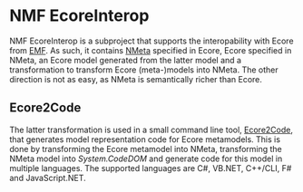 # NMF EcoreInterop
NMF EcoreInterop is a subproject that supports the interopability with Ecore from [EMF](http://www.eclipse.org/modeling/emf/). As such, it contains [NMeta](../models/NMeta.md) specified in Ecore, Ecore specified in NMeta, an Ecore model generated from the latter model and a transformation to transform Ecore (meta-)models into NMeta. The other direction is not as easy, as NMeta is semantically richer than Ecore.

## Ecore2Code

The latter transformation is used in a small command line tool, [Ecore2Code](../models/Ecore2Code.md), that generates model representation code for Ecore metamodels. This is done by transforming the Ecore metamodel into NMeta, transforming the NMeta model into _System.CodeDOM_ and generate code for this model in multiple languages. The supported languages are C#, VB.NET, C++/CLI, F# and JavaScript.NET.